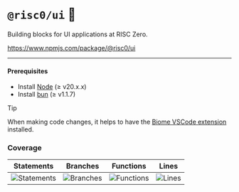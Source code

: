 # `@risc0/ui` 🎨

Building blocks for UI applications at RISC Zero.

https://www.npmjs.com/package/@risc0/ui

---

#### Prerequisites

- Install [Node](https://nodejs.org/en) (≥ v20.x.x)
- Install [bun](https://bun.sh/) (≥ v1.1.7)

> [!TIP]  
> When making code changes, it helps to have the [Biome VSCode extension](https://marketplace.visualstudio.com/items?itemName=biomejs.biome) installed.

### Coverage 

| Statements                  | Branches                | Functions                 | Lines             |
| --------------------------- | ----------------------- | ------------------------- | ----------------- |
| ![Statements](https://img.shields.io/badge/statements-40.74%25-red.svg?style=flat) | ![Branches](https://img.shields.io/badge/branches-74.57%25-red.svg?style=flat) | ![Functions](https://img.shields.io/badge/functions-53.84%25-red.svg?style=flat) | ![Lines](https://img.shields.io/badge/lines-40.74%25-red.svg?style=flat) |
